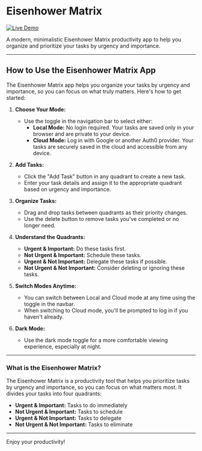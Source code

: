 # Eisenhower Matrix

[![Live Demo](https://img.shields.io/badge/Live%20Demo-Click%20Here-brightgreen?style=for-the-badge)](https://eisenhower-matrix-sudarshans-projects-5b642c6d.vercel.app/)

A modern, minimalistic Eisenhower Matrix productivity app to help you organize and prioritize your tasks by urgency and importance.

---

## How to Use the Eisenhower Matrix App

The Eisenhower Matrix app helps you organize your tasks by urgency and importance, so you can focus on what truly matters. Here's how to get started:

1. **Choose Your Mode:**
   - Use the toggle in the navigation bar to select either:
     - **Local Mode:** No login required. Your tasks are saved only in your browser and are private to your device.
     - **Cloud Mode:** Log in with Google or another Auth0 provider. Your tasks are securely saved in the cloud and accessible from any device.

2. **Add Tasks:**
   - Click the "Add Task" button in any quadrant to create a new task.
   - Enter your task details and assign it to the appropriate quadrant based on urgency and importance.

3. **Organize Tasks:**
   - Drag and drop tasks between quadrants as their priority changes.
   - Use the delete button to remove tasks you've completed or no longer need.

4. **Understand the Quadrants:**
   - **Urgent & Important:** Do these tasks first.
   - **Not Urgent & Important:** Schedule these tasks.
   - **Urgent & Not Important:** Delegate these tasks if possible.
   - **Not Urgent & Not Important:** Consider deleting or ignoring these tasks.

5. **Switch Modes Anytime:**
   - You can switch between Local and Cloud mode at any time using the toggle in the navbar.
   - When switching to Cloud mode, you'll be prompted to log in if you haven't already.

6. **Dark Mode:**
   - Use the dark mode toggle for a more comfortable viewing experience, especially at night.

---

### What is the Eisenhower Matrix?

The Eisenhower Matrix is a productivity tool that helps you prioritize tasks by urgency and importance, so you can focus on what matters most. It divides your tasks into four quadrants:

- **Urgent & Important:** Tasks to do immediately
- **Not Urgent & Important:** Tasks to schedule
- **Urgent & Not Important:** Tasks to delegate
- **Not Urgent & Not Important:** Tasks to eliminate

---

Enjoy your productivity! 